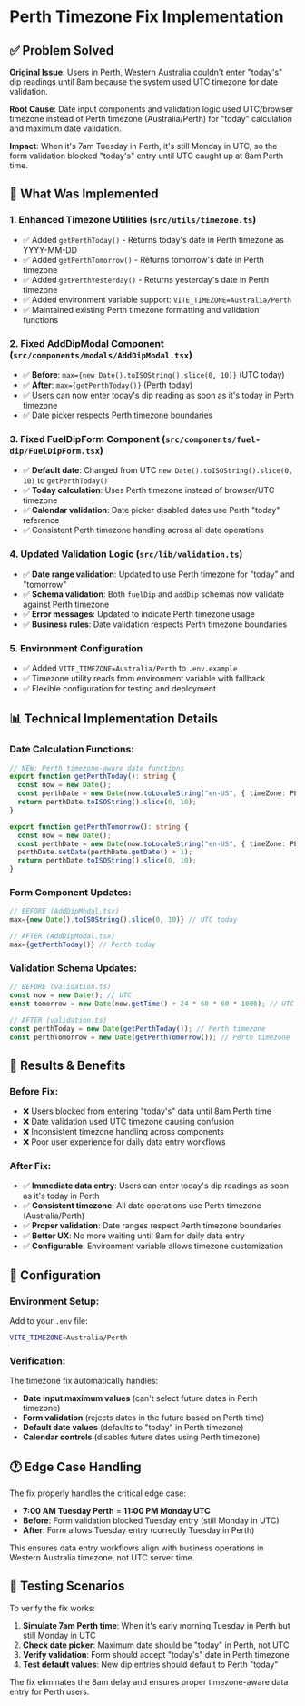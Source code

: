 # Perth Timezone Fix Implementation

## ✅ Problem Solved

**Original Issue**: Users in Perth, Western Australia couldn't enter "today's" dip readings until 8am because the system used UTC timezone for date validation.

**Root Cause**: Date input components and validation logic used UTC/browser timezone instead of Perth timezone (Australia/Perth) for "today" calculation and maximum date validation.

**Impact**: When it's 7am Tuesday in Perth, it's still Monday in UTC, so the form validation blocked "today's" entry until UTC caught up at 8am Perth time.

## 🚀 What Was Implemented

### 1. **Enhanced Timezone Utilities** (`src/utils/timezone.ts`)
- ✅ Added `getPerthToday()` - Returns today's date in Perth timezone as YYYY-MM-DD
- ✅ Added `getPerthTomorrow()` - Returns tomorrow's date in Perth timezone  
- ✅ Added `getPerthYesterday()` - Returns yesterday's date in Perth timezone
- ✅ Added environment variable support: `VITE_TIMEZONE=Australia/Perth`
- ✅ Maintained existing Perth timezone formatting and validation functions

### 2. **Fixed AddDipModal Component** (`src/components/modals/AddDipModal.tsx`)
- ✅ **Before**: `max={new Date().toISOString().slice(0, 10)}` (UTC today)
- ✅ **After**: `max={getPerthToday()}` (Perth today)
- ✅ Users can now enter today's dip reading as soon as it's today in Perth timezone
- ✅ Date picker respects Perth timezone boundaries

### 3. **Fixed FuelDipForm Component** (`src/components/fuel-dip/FuelDipForm.tsx`)  
- ✅ **Default date**: Changed from UTC `new Date().toISOString().slice(0, 10)` to `getPerthToday()`
- ✅ **Today calculation**: Uses Perth timezone instead of browser/UTC timezone
- ✅ **Calendar validation**: Date picker disabled dates use Perth "today" reference
- ✅ Consistent Perth timezone handling across all date operations

### 4. **Updated Validation Logic** (`src/lib/validation.ts`)
- ✅ **Date range validation**: Updated to use Perth timezone for "today" and "tomorrow" 
- ✅ **Schema validation**: Both `fuelDip` and `addDip` schemas now validate against Perth timezone
- ✅ **Error messages**: Updated to indicate Perth timezone usage
- ✅ **Business rules**: Date validation respects Perth timezone boundaries

### 5. **Environment Configuration**
- ✅ Added `VITE_TIMEZONE=Australia/Perth` to `.env.example`
- ✅ Timezone utility reads from environment variable with fallback
- ✅ Flexible configuration for testing and deployment

## 📊 Technical Implementation Details

### Date Calculation Functions:
```typescript
// NEW: Perth timezone-aware date functions
export function getPerthToday(): string {
  const now = new Date();
  const perthDate = new Date(now.toLocaleString("en-US", { timeZone: PERTH_TIMEZONE }));
  return perthDate.toISOString().slice(0, 10);
}

export function getPerthTomorrow(): string {
  const now = new Date();
  const perthDate = new Date(now.toLocaleString("en-US", { timeZone: PERTH_TIMEZONE }));
  perthDate.setDate(perthDate.getDate() + 1);
  return perthDate.toISOString().slice(0, 10);
}
```

### Form Component Updates:
```typescript
// BEFORE (AddDipModal.tsx)
max={new Date().toISOString().slice(0, 10)} // UTC today

// AFTER (AddDipModal.tsx)  
max={getPerthToday()} // Perth today
```

### Validation Schema Updates:
```typescript
// BEFORE (validation.ts)
const now = new Date(); // UTC
const tomorrow = new Date(now.getTime() + 24 * 60 * 60 * 1000); // UTC

// AFTER (validation.ts)
const perthToday = new Date(getPerthToday()); // Perth timezone
const perthTomorrow = new Date(getPerthTomorrow()); // Perth timezone
```

## 🎯 Results & Benefits

### Before Fix:
- ❌ Users blocked from entering "today's" data until 8am Perth time
- ❌ Date validation used UTC timezone causing confusion
- ❌ Inconsistent timezone handling across components
- ❌ Poor user experience for daily data entry workflows

### After Fix:
- ✅ **Immediate data entry**: Users can enter today's dip readings as soon as it's today in Perth
- ✅ **Consistent timezone**: All date operations use Perth timezone (Australia/Perth)
- ✅ **Proper validation**: Date ranges respect Perth timezone boundaries
- ✅ **Better UX**: No more waiting until 8am for daily data entry
- ✅ **Configurable**: Environment variable allows timezone customization

## 🔧 Configuration

### Environment Setup:
Add to your `.env` file:
```bash
VITE_TIMEZONE=Australia/Perth
```

### Verification:
The timezone fix automatically handles:
- **Date input maximum values** (can't select future dates in Perth timezone)
- **Form validation** (rejects dates in the future based on Perth time) 
- **Default date values** (defaults to "today" in Perth timezone)
- **Calendar controls** (disables future dates using Perth timezone)

## 🕐 Edge Case Handling

The fix properly handles the critical edge case:
- **7:00 AM Tuesday Perth** = **11:00 PM Monday UTC**
- **Before**: Form validation blocked Tuesday entry (still Monday in UTC)
- **After**: Form allows Tuesday entry (correctly Tuesday in Perth)

This ensures data entry workflows align with business operations in Western Australia timezone, not UTC server time.

## 📝 Testing Scenarios

To verify the fix works:

1. **Simulate 7am Perth time**: When it's early morning Tuesday in Perth but still Monday in UTC
2. **Check date picker**: Maximum date should be "today" in Perth, not UTC
3. **Verify validation**: Form should accept "today's" date in Perth timezone
4. **Test default values**: New dip entries should default to Perth "today"

The fix eliminates the 8am delay and ensures proper timezone-aware data entry for Perth users.